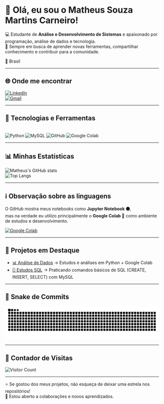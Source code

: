 # 👋 Olá, eu sou o Matheus Souza Martins Carneiro!  

💻 Estudante de **Análise e Desenvolvimento de Sistemas** e apaixonado por programação, análise de dados e tecnologia.  
🚀 Sempre em busca de aprender novas ferramentas, compartilhar conhecimento e contribuir para a comunidade.  

📍 Brasil  

---

## 🌐 Onde me encontrar  

[![LinkedIn](https://img.shields.io/badge/LinkedIn-0077B5?style=for-the-badge&logo=linkedin&logoColor=white)](https://www.linkedin.com/in/matheus-martins-19a70033b)  
[![Gmail](https://img.shields.io/badge/Gmail-D14836?style=for-the-badge&logo=gmail&logoColor=white)](mailto:matheusmartins23212@gmail.com)  

---

## 🚀 Tecnologias e Ferramentas  

<div style="display: inline_block"><br>  
  <img align="center" alt="Python" height="40" width="40" src="https://cdn.jsdelivr.net/gh/devicons/devicon/icons/python/python-original.svg">  
  <img align="center" alt="MySQL" height="40" width="40" src="https://cdn.jsdelivr.net/gh/devicons/devicon/icons/mysql/mysql-original.svg">  
  <img align="center" alt="GitHub" height="40" width="40" src="https://cdn.jsdelivr.net/gh/devicons/devicon/icons/github/github-original.svg">  
  <img align="center" alt="Google Colab" height="40" width="40" src="https://cdn.jsdelivr.net/gh/devicons/devicon/icons/googlecolab/googlecolab-original.svg">  
</div>  

---

## 📊 Minhas Estatísticas  

![Matheus's GitHub stats](https://github-readme-stats.vercel.app/api?username=MatheusSMC&show_icons=true&theme=radical)  
![Top Langs](https://github-readme-stats.vercel.app/api/top-langs/?username=MatheusSMC&layout=compact&theme=radical)  

---

## ℹ️ Observação sobre as linguagens  

O GitHub mostra meus notebooks como **Jupyter Notebook 🟠**,  
mas na verdade eu utilizo principalmente o **Google Colab 🚀** como ambiente de estudos e desenvolvimento.  

[![Google Colab](https://img.shields.io/badge/Google%20Colab-F9AB00?style=for-the-badge&logo=googlecolab&logoColor=white)](https://colab.research.google.com/)  

---

## 📌 Projetos em Destaque  

- [📊 Análise de Dados](https://github.com/MatheusSMC/Analise_de_dados) → Estudos e análises em Python + Google Colab  
- [🗄️ Estudos SQL](https://github.com/MatheusSMC/estudos-sql) → Praticando comandos básicos de SQL (CREATE, INSERT, SELECT) com MySQL  

---

## 🐍 Snake de Commits  

![Snake animation](https://github.com/MatheusSMC/MatheusSMC/blob/output/github-contribution-grid-snake.svg)

---

## 👀 Contador de Visitas  

![Visitor Count](https://komarev.com/ghpvc/?username=MatheusSMC&color=blue&style=flat-square)  

---

⭐ Se gostou dos meus projetos, não esqueça de deixar uma estrela nos repositórios!  
📩 Estou aberto a colaborações e novos aprendizados.

